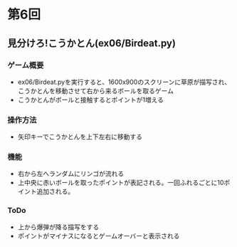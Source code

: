 # 第6回
## 見分けろ!こうかとん(ex06/Birdeat.py)
### ゲーム概要
- ex06/Birdeat.pyを実行すると、1600x900のスクリーンに草原が描写され、こうかとんを移動させて右から来るボールを取るゲーム
- こうかとんがボールと接触するとポイントが1増える
### 操作方法
- 矢印キーでこうかとんを上下左右に移動する
### 機能
- 右から左へランダムにリンゴが流れる
- 上中央に赤いボールを取ったポイントが表記される。一回ふれるごとに10ポイント追加される。
### ToDo
- 上から爆弾が降る描写をする
- ポイントがマイナスになるとゲームオーバーと表示される